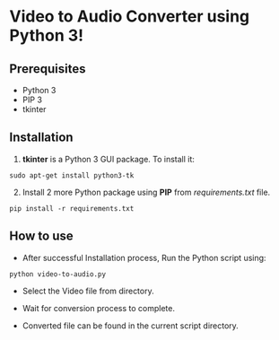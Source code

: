 # Video to Audio Converter using Python 3!


## Prerequisites

- Python 3
- PIP 3
- tkinter


## Installation

1. **tkinter** is a Python 3 GUI package. To install it:
```
sudo apt-get install python3-tk 
```
2. Install 2 more Python package using **PIP** from *requirements.txt* file.
```
pip install -r requirements.txt
```


## How to use

- After successful Installation process, Run the Python script using:
```
python video-to-audio.py
```
- Select the Video file from directory.

- Wait for conversion process to complete.

- Converted file can be found in the current script directory.